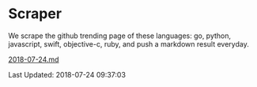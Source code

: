 # Scraper

We scrape the github trending page of these languages: go, python, javascript, swift, objective-c, ruby, and push a markdown result everyday.

[2018-07-24.md](https://github.com/henson/Scraper/blob/master/2018-07-24.md)

Last Updated: 2018-07-24 09:37:03